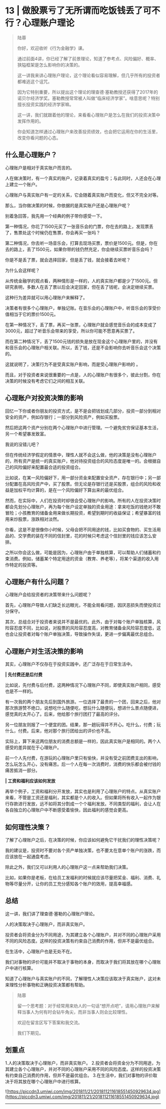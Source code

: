 # 13 | 做股票亏了无所谓而吃饭钱丢了可不行？心理账户理论

> 陆蓉
> 
> 你好，欢迎收听《行为金融学》课。
> 
> 通过前面4讲，你已经了解了前景理论，知道了参考点、风险偏好、概率、狭隘框架是怎么影响你的决策的。
> 
> 这一讲我来讲心理账户理论，这个理论看似容易理解，但几乎所有的投资者都难逃这个诅咒。
> 
> 因为它特别重要，所以提出这个理论的理查德·塞勒教授还获得了2017年的诺贝尔经济学奖。塞勒教授常常被人叫做“临床经济学家”。啥意思呢？特别擅长投资实践的经济学家嘛。
> 
> 这一讲，我们就跟着他的理论，来看看心理账户是怎么在我们的投资决策中发挥作用的。
> 
> 你会知道怎样通过心理账户来改善投资绩效，也会把它运用在你的生活里，改变你看问题的心态。

## 什么是心理账户？

心理账户是相对于真实账户而言的。

人在做决策时，有一个真实的账户，记录着真实的盈亏；与此同时，人还会在心理上建立一个账户。

心理账户与真实账户有一定的关系，它会随着真实账户而变化，但又不完全对等。

那么，当你做决策的时候，你依据的是真实账户还是心理账户呢？

别着急回答，我先用一个经典的例子带你感受一下。

第一种情况，你花了1500元买了一张音乐会的门票，你在去的路上，发现票丢了，售票处这个时候仍在售票，你会再买一张吗？

第二种情况，你去听一场音乐会，打算去现场买票，票价是1500元。但是，你在去的路上，丢了1500元，如果你带的钱仍然充足，你会继续买票听音乐会吗？

你是不是丢了票，就会选择回家，但是丢了钱，就会接着去听呢？

为什么会这样呢？

从传统金融学的观点看，两种情形是一样的，人的真实账户都是少了1500元。但研究表明，多数人在丢了票以后会决定回家，但在丢了钱呢，会决定继续买票。

这种行为差异就可以用心理账户来解释了。

决策者有很多个心理账户，单独记账。在音乐会的心理账户中，听音乐会的享受价值相当于它的票价1500元。

在第一种情况下，丢了票，再买一张票，心理账户就会感觉音乐会的成本变成了3000元，超过了听音乐会带来的享受，所以你可能不愿意再买票了。

而在第二种情况下，丢了1500元钱的损失是放在现金这个心理账户里的，并没有和音乐会的心理账户相关联。所以，丢了钱，还是不会影响你去听音乐会这个决策的。

这就说明了，决策行为不是受真实账户影响，而是受心理账户影响的 。

而且，对于投资者来说很重要的一点是，人的心理账户有很多个，彼此分割，你在决策的时候没有考虑它们之间的相互关联。

## 心理账户对投资决策的影响

回忆一下你或者你朋友的投资方式，是不是会把钱划成几部分，投资一部分到相对安全的资产，例如存银行；一部分到风险资产，例如买股票。

然后把这两个资产分别在两个心理账户中进行管理。一个避免贫穷保证基本生活，另一个希望暴发致富。

我说的没错儿吧？

但在传统经济学假定的情景中，理性人就不会这么做，他的决策是没有心理账户的，所有资产是统一的真实账户，他对待投资组合的风险态度是唯一的。会根据自己的风险偏好来配置最合适的投资组合。

比如说，在某一风险偏好下，用一部分资金来配置安全资产，存在银行中；另一部分配置在高风险资产中，买了股票。但无论是存银行还是买股票，组合的风险和收益是加权平均计算的，是在一个风险偏好下算出来的最优组合。

然而，在实际中，人们在投资时却很会受心理账户的影响。所有的人在投资决策时都会先划分心理账户，再为每个账户设定单独的资金用途：拿来吃饭的钱绝对不敢冒险；小孩教育的储备金用来做长期投资，希望到期时的收益保证；希望暴富的钱用来炒股票，涨跌相对淡然。

你看，这是不是很像你小时候，父母会把不同用途的钱，比如买食物的、买生活用品的、交学费的装在不同的信封里，花的时候只考虑这个信封里的钱应该怎么安排。

之所以你会这么做，可能是因为，心理账户由于单独核算，可以帮助人们储蓄和约束消费。例如，储蓄某个特定用途的资金（教育、养老等），将某个渠道的收入用作特定的投资等。

## 心理账户有什么问题？

心理账户会给投资者的决策带来什么问题呢？

首先，心理账户导致人们缺乏长远眼光，不能全局看问题，因厌恶损失而使投资过分保守。

其次，总组合对于投资者来说并不是最优的。此外，由于对每个账户单独核算，风险容忍度不同，比如说，对股票的风险容忍度高，对教育储备金风险容忍度低，这也会让投资者对每个账户单独决策，导致操作失误，更进一步偏离最优总组合。

## 心理账户对生活决策的影响

其实，心理账户不仅存在于投资实践中，还广泛存在于日常生活中。

 **| 先付费还是后付费**

比如说，先付费与后付费，这两种情况下心理账户不同，即使真实账户相同，感受也是不一样的。

有一次我的两个朋友先后到国外旅游。一位选择了最贵的一个团，回来之后，他对那次旅游赞不绝口，说想吃什么随便吃，想玩什么随便玩，想进什么景点随便进，感觉真的太开心了。后来，他给那个旅行团打了最高的评分。

另一位朋友则报了一个便宜的团。结果，那一趟玩得并不开心。吃什么，付费；玩什么，付费。后来，他对那个旅行团给出的评价也不高。

实际上，算下来这两位朋友的消费总额是一样的，因此真实账户是相同的。两个人感受的差异就在于心理账户。

前一个人先付费，在游玩的心理账户里只有愉快，并没有受之前团费支出的影响，怎么玩怎么开心，没有痛苦。后一个人在每一次消费时，消费的快乐都会被付钱的痛苦抵消一部分。

 **| 工资和福利应该如何发放**

再举个例子，工资和福利分开发放，其实也是利用了心理账户的特点。从真实账户来看，不管是工资还是福利，其实都是个人的收入。但如果将所有收入一起作为银行存款进行发放，远不如将其分割成一个个福利发放。不同类型的福利，会让人在各自独立的心理账户中不断感受着愉快，因此福利的感觉会更高。

## 如何理性决策？

了解了心理账户之后，在决策的时候，你应该如何避免它干扰我们的理性决策呢？

我的建议是，投资时不要对各个资产单独决策，也不要太在意单个账户的涨跌，而应该放在一起通盘考虑。

除此之外，我们又可以利用人的心理账户这一点来帮助我们决策。

比如，如果你是老板，在给员工发福利的时候就应该尽量把奖金、福利、消费、礼物等尽量分开，让你的员工充分感知各个账户的效用，提高幸福感。

## 总结

这一讲，我们讲了理查德·塞勒的心理账户理论。

人的决策取决于心理账户，而非真实账户。

投资者会将资金分为不同用途，为其建立各个心理账户，并对不同的心理账户采用不同的风险态度。这样的投资决策有约束自己消费的作用，但并不是最优组合。

在生活中，心理账户也是无处不在。

我们对事物的评价可能并不取决于事物的本身，而取决于我们将其放在哪个心理账户中进行核算。

知道了心理账户与真实账户的不同，了解理性人决策应该取决于真实账户，这对未来理性分析事物和正确投资决策都有帮助。

> 陆蓉
> 
> 留一个思考题：对于经常用来劝人的一句话“想开点吧”，请用心理账户来解释当事人为何有时会钻牛角尖，而非当事人则会比较理性。
> 
> 欢迎在留言区写下答案和我交流。
> 
> 我们下期见。

## 划重点

1.人的决策取决于心理账户，而非真实账户。
2.投资者会将资金分为不同用途，为其建立各个心理账户，并对不同的心理账户采用不同的风险态度。这样的投资决策有约束自己消费的作用，但并不是最优组合。
3.在生活中，我们对事物的评价取决于将其放在哪个心理账户中进行核算。


![https://piccdn3.umiwi.com/img/201811/21/201811211618551450929634.jpg](https://piccdn3.umiwi.com/img/201811/21/201811211618551450929634.jpg)

---
